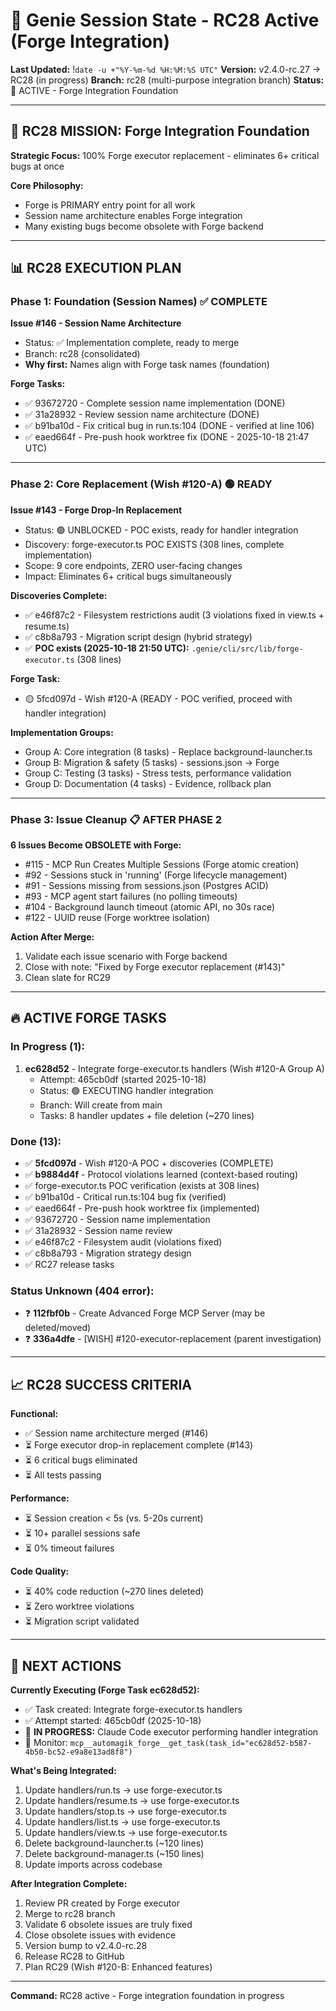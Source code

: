 # 🧞 Genie Session State - RC28 Active (Forge Integration)

**Last Updated:** !`date -u +"%Y-%m-%d %H:%M:%S UTC"`
**Version:** v2.4.0-rc.27 → RC28 (in progress)
**Branch:** rc28 (multi-purpose integration branch)
**Status:** 🚧 ACTIVE - Forge Integration Foundation

---

## 🎯 RC28 MISSION: Forge Integration Foundation

**Strategic Focus:** 100% Forge executor replacement - eliminates 6+ critical bugs at once

**Core Philosophy:**
- Forge is PRIMARY entry point for all work
- Session name architecture enables Forge integration
- Many existing bugs become obsolete with Forge backend

---

## 📊 RC28 EXECUTION PLAN

### **Phase 1: Foundation (Session Names) ✅ COMPLETE**

**Issue #146 - Session Name Architecture**
- Status: ✅ Implementation complete, ready to merge
- Branch: rc28 (consolidated)
- **Why first:** Names align with Forge task names (foundation)

**Forge Tasks:**
- ✅ 93672720 - Complete session name implementation (DONE)
- ✅ 31a28932 - Review session name architecture (DONE)
- ✅ b91ba10d - Fix critical bug in run.ts:104 (DONE - verified at line 106)
- ✅ eaed664f - Pre-push hook worktree fix (DONE - 2025-10-18 21:47 UTC)

---

### **Phase 2: Core Replacement (Wish #120-A) 🟢 READY**

**Issue #143 - Forge Drop-In Replacement**
- Status: 🟢 UNBLOCKED - POC exists, ready for handler integration
- Discovery: forge-executor.ts POC EXISTS (308 lines, complete implementation)
- Scope: 9 core endpoints, ZERO user-facing changes
- Impact: Eliminates 6+ critical bugs simultaneously

**Discoveries Complete:**
- ✅ e46f87c2 - Filesystem restrictions audit (3 violations fixed in view.ts + resume.ts)
- ✅ c8b8a793 - Migration script design (hybrid strategy)
- ✅ **POC exists (2025-10-18 21:50 UTC):** `.genie/cli/src/lib/forge-executor.ts` (308 lines)

**Forge Task:**
- 🟡 5fcd097d - Wish #120-A (READY - POC verified, proceed with handler integration)

**Implementation Groups:**
- Group A: Core integration (8 tasks) - Replace background-launcher.ts
- Group B: Migration & safety (5 tasks) - sessions.json → Forge
- Group C: Testing (3 tasks) - Stress tests, performance validation
- Group D: Documentation (4 tasks) - Evidence, rollback plan

---

### **Phase 3: Issue Cleanup 📋 AFTER PHASE 2**

**6 Issues Become OBSOLETE with Forge:**
- #115 - MCP Run Creates Multiple Sessions (Forge atomic creation)
- #92 - Sessions stuck in 'running' (Forge lifecycle management)
- #91 - Sessions missing from sessions.json (Postgres ACID)
- #93 - MCP agent start failures (no polling timeouts)
- #104 - Background launch timeout (atomic API, no 30s race)
- #122 - UUID reuse (Forge worktree isolation)

**Action After Merge:**
1. Validate each issue scenario with Forge backend
2. Close with note: "Fixed by Forge executor replacement (#143)"
3. Clean slate for RC29

---

## 🔥 ACTIVE FORGE TASKS

### **In Progress (1):**
1. **ec628d52** - Integrate forge-executor.ts handlers (Wish #120-A Group A)
   - Attempt: 465cb0df (started 2025-10-18)
   - Status: 🟢 EXECUTING handler integration
   - Branch: Will create from main
   - Tasks: 8 handler updates + file deletion (~270 lines)

### **Done (13):**
- ✅ **5fcd097d** - Wish #120-A POC + discoveries (COMPLETE)
- ✅ **b9884d4f** - Protocol violations learned (context-based routing)
- ✅ forge-executor.ts POC verification (exists at 308 lines)
- ✅ b91ba10d - Critical run.ts:104 bug fix (verified)
- ✅ eaed664f - Pre-push hook worktree fix (implemented)
- ✅ 93672720 - Session name implementation
- ✅ 31a28932 - Session name review
- ✅ e46f87c2 - Filesystem audit (violations fixed)
- ✅ c8b8a793 - Migration strategy design
- ✅ RC27 release tasks

### **Status Unknown (404 error):**
- ❓ **112fbf0b** - Create Advanced Forge MCP Server (may be deleted/moved)
- ❓ **336a4dfe** - [WISH] #120-executor-replacement (parent investigation)

---

## 📈 RC28 SUCCESS CRITERIA

**Functional:**
- ✅ Session name architecture merged (#146)
- ⏳ Forge executor drop-in replacement complete (#143)
- ⏳ 6 critical bugs eliminated
- ⏳ All tests passing

**Performance:**
- ⏳ Session creation < 5s (vs. 5-20s current)
- ⏳ 10+ parallel sessions safe
- ⏳ 0% timeout failures

**Code Quality:**
- ⏳ 40% code reduction (~270 lines deleted)
- ⏳ Zero worktree violations
- ⏳ Migration script validated

---

## 🚀 NEXT ACTIONS

**Currently Executing (Forge Task ec628d52):**
- ✅ Task created: Integrate forge-executor.ts handlers
- ✅ Attempt started: 465cb0df (2025-10-18)
- 🔄 **IN PROGRESS:** Claude Code executor performing handler integration
- 📍 Monitor: `mcp__automagik_forge__get_task(task_id="ec628d52-b587-4b50-bc52-e9a8e13ad8f8")`

**What's Being Integrated:**
1. Update handlers/run.ts → use forge-executor.ts
2. Update handlers/resume.ts → use forge-executor.ts
3. Update handlers/stop.ts → use forge-executor.ts
4. Update handlers/list.ts → use forge-executor.ts
5. Update handlers/view.ts → use forge-executor.ts
6. Delete background-launcher.ts (~120 lines)
7. Delete background-manager.ts (~150 lines)
8. Update imports across codebase

**After Integration Complete:**
1. Review PR created by Forge executor
2. Merge to rc28 branch
3. Validate 6 obsolete issues are truly fixed
4. Close obsolete issues with evidence
5. Version bump to v2.4.0-rc.28
6. Release RC28 to GitHub
7. Plan RC29 (Wish #120-B: Enhanced features)

---

**Command:** RC28 active - Forge integration foundation in progress
